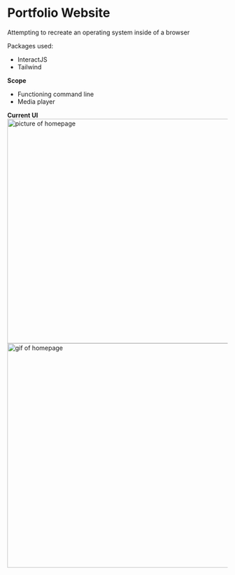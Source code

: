 # Portfolio Website
Attempting to recreate an operating system inside of a browser

Packages used:
- InteractJS
- Tailwind

<b>Scope</b>
- Functioning command line
- Media player

<b> Current UI </b>
<img style="width:512px; height:auto;" src="https://cdn.discordapp.com/attachments/884689559579942946/1046667203379998720/image.png" alt="picture of homepage"/>
<img style="width:512px; height:auto;" src="https://cdn.upload.systems/uploads/hUqaG9uO.gif" alt="gif of homepage"/>
